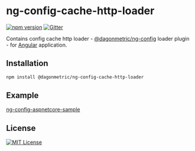 ng-config-cache-http-loader
=====================

[![npm version](https://badge.fury.io/js/%40DagonMetric%2Fng-config-cache-http-loader.svg)](https://badge.fury.io/js/%40DagonMetric%2Fng-config-cache-http-loader)
[![Gitter](https://badges.gitter.im/DagonMetric/general.svg)](https://gitter.im/DagonMetric/DagonMetric?utm_source=badge&utm_medium=badge&utm_campaign=pr-badge)

Contains config cache http loader  - [@dagonmetric/ng-config](https://www.npmjs.com/package/@dagonmetric/ng-config) loader plugin - for [Angular](https://angular.io) application.

Installation
---------------

```bash
npm install @dagonmetric/ng-config-cache-http-loader
```

Example
---------------

[ng-config-aspnetcore-sample](https://github.com/DagonMetric/ng-config/tree/master/samples/ng-config-aspnetcore-sample)

License
---------------

[![MIT License](https://img.shields.io/badge/license-MIT-blue.svg?style=flat)](/LICENSE)